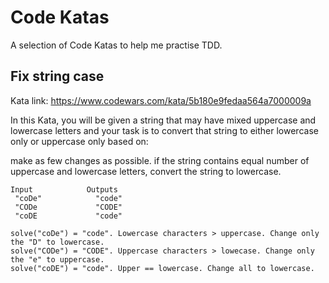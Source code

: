 # Code Katas

A selection of Code Katas to help  me practise TDD. 

## Fix string case
Kata link: https://www.codewars.com/kata/5b180e9fedaa564a7000009a

In this Kata, you will be given a string that may have mixed uppercase and lowercase letters and your task is to convert that string to either lowercase only or uppercase only based on:

make as few changes as possible.
if the string contains equal number of uppercase and lowercase letters, convert the string to lowercase.
```
Input            Outputs
 "coDe"            "code"
 "CODe             "CODE" 
 "coDE             "code"

solve("coDe") = "code". Lowercase characters > uppercase. Change only the "D" to lowercase.
solve("CODe") = "CODE". Uppercase characters > lowecase. Change only the "e" to uppercase.
solve("coDE") = "code". Upper == lowercase. Change all to lowercase.
```